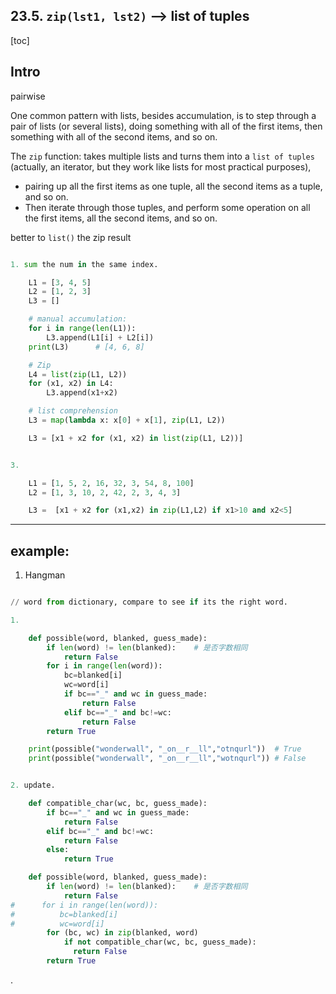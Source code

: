 
## 23.5. `zip(lst1, lst2)` --> list of tuples

[toc]

## Intro

pairwise

One common pattern with lists, besides accumulation, is to step through a pair of lists (or several lists), doing something with all of the first items, then something with all of the second items, and so on.

The `zip` function: takes multiple lists and turns them into a `list of tuples` (actually, an iterator, but they work like lists for most practical purposes),
- pairing up all the first items as one tuple, all the second items as a tuple, and so on.
- Then iterate through those tuples, and perform some operation on all the first items, all the second items, and so on.

better to `list()` the zip result


```py

1. sum the num in the same index.

    L1 = [3, 4, 5]
    L2 = [1, 2, 3]
    L3 = []

    # manual accumulation:
    for i in range(len(L1)):
        L3.append(L1[i] + L2[i])
    print(L3)      # [4, 6, 8]

    # Zip
    L4 = list(zip(L1, L2))
    for (x1, x2) in L4:
        L3.append(x1+x2)

    # list comprehension
    L3 = map(lambda x: x[0] + x[1], zip(L1, L2))

    L3 = [x1 + x2 for (x1, x2) in list(zip(L1, L2))]


3.

    L1 = [1, 5, 2, 16, 32, 3, 54, 8, 100]
    L2 = [1, 3, 10, 2, 42, 2, 3, 4, 3]

    L3 =  [x1 + x2 for (x1,x2) in zip(L1,L2) if x1>10 and x2<5]

```

---

## example:

1. Hangman

```py

// word from dictionary, compare to see if its the right word.

1.

    def possible(word, blanked, guess_made):
        if len(word) != len(blanked):    # 是否字数相同
            return False
        for i in range(len(word)):
            bc=blanked[i]
            wc=word[i]
            if bc=="_" and wc in guess_made:
                return False
            elif bc=="_" and bc!=wc:
                return False
        return True

    print(possible("wonderwall", "_on__r__ll","otnqurl"))  # True
    print(possible("wonderwall", "_on__r__ll","wotnqurl")) # False


2. update.

    def compatible_char(wc, bc, guess_made):
        if bc=="_" and wc in guess_made:
            return False
        elif bc=="_" and bc!=wc:
            return False
        else:
            return True

    def possible(word, blanked, guess_made):
        if len(word) != len(blanked):    # 是否字数相同
            return False
#      for i in range(len(word)):
#          bc=blanked[i]
#          wc=word[i]
        for (bc, wc) in zip(blanked, word)
            if not compatible_char(wc, bc, guess_made):
              return False
        return True
```









.
